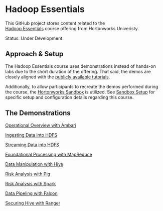 # Hadoop Essentials

This GitHub project stores content related to the  
[Hadoop Essentials](http://hortonworks.com/training/class/hadoop-essentials/ "Hadoop Essentials")
course offering from Hortonworks Univeristy.

Status: Under Development

## Approach & Setup

The Hadoop Essentials course uses demonstrations instead of hands-on labs due to the
short duration of the offering.  That said, the demos are closely aligned with the
[publicly available tutorials](http://hortonworks.com/products/hortonworks-sandbox/#tutorial_gallery "Tutorials").

Additionally, to allow participants to recreate the demos performed during the course, the 
[Hortonworks Sandbox](http://hortonworks.com/products/hortonworks-sandbox/ "Hortonworks Sandbox") 
is utilized.  See [Sandbox Setup](./demos/SandboxSetup.md) for specific setup and configuration 
details regarding this course.

## The Demonstrations

[Operational Overview with Ambari](./demos/ambari/README.md)

[Ingesting Data into HDFS](./demos/ingestion/README.md)

[Streaming Data into HDFS](./demos/storm/README.md)

[Foundational Processing with MapReduce](./demos/mapreduce/README.md)

[Data Manipulation with Hive](./demos/hive/README.md)

[Risk Analysis with Pig](./demos/pig/README.md)

[Risk Analysis with Spark](./demos/spark/README.md)

[Data Pipeling with Falcon](./demos/falcon/README.md)

[Securing Hive with Ranger](./demos/ranger/README.md)